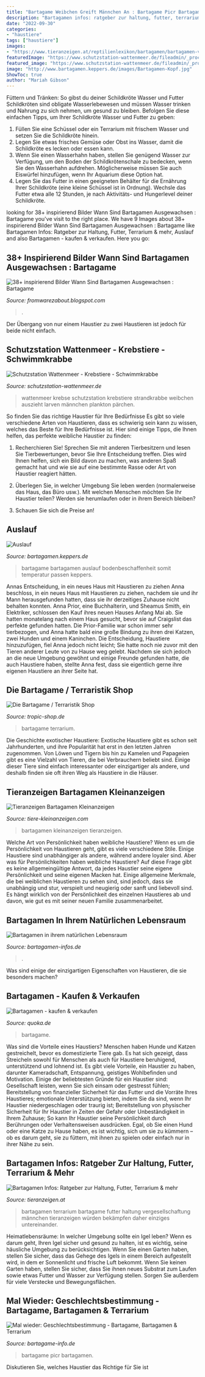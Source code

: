 ```yaml
---
title: "Bartagame Weibchen Greift Männchen An : Bartagame Picr Bartagamen"
description: "Bartagamen infos: ratgeber zur haltung, futter, terrarium &amp; mehr"
date: "2022-09-30"
categories:
- "haustiere"
tags: ["haustiere"]
images:
- "https://www.tieranzeigen.at/reptilienlexikon/bartagamen/bartagamen-vergesellschaftung.jpg"
featuredImage: "https://www.schutzstation-wattenmeer.de/fileadmin/_processed_/8/b/Schwimmkrabbe_Hand2_01.jpg"
featured_image: "https://www.schutzstation-wattenmeer.de/fileadmin/_processed_/8/b/Schwimmkrabbe_Hand2_01.jpg"
image: "http://www.bartagamen.keppers.de/images/Bartagamen-Kopf.jpg"
ShowToc: true
author: "Mariah Gibson"
---
```



Füttern und Tränken: So gibst du deiner Schildkröte Wasser und Futter
Schildkröten sind obligate Wasserlebewesen und müssen Wasser trinken und Nahrung zu sich nehmen, um gesund zu bleiben. Befolgen Sie diese einfachen Tipps, um Ihrer Schildkröte Wasser und Futter zu geben:
1. Füllen Sie eine Schüssel oder ein Terrarium mit frischem Wasser und setzen Sie die Schildkröte hinein.
2. Legen Sie etwas frisches Gemüse oder Obst ins Wasser, damit die Schildkröte es lecken oder essen kann.
3. Wenn Sie einen Wasserhahn haben, stellen Sie genügend Wasser zur Verfügung, um den Boden der Schildkrötenschale zu bedecken, wenn Sie den Wasserhahn aufdrehen. Möglicherweise müssen Sie auch Eiswürfel hinzufügen, wenn Ihr Aquarium diese Option hat.
4. Legen Sie das Futter in einen geeigneten Behälter für die Ernährung Ihrer Schildkröte (eine kleine Schüssel ist in Ordnung). Wechsle das Futter etwa alle 12 Stunden, je nach Aktivitäts- und Hungerlevel deiner Schildkröte.

	

		
looking for 38+ inspirierend Bilder Wann Sind Bartagamen Ausgewachsen : Bartagame you've visit to the right place. We have 9 Images about 38+ inspirierend Bilder Wann Sind Bartagamen Ausgewachsen : Bartagame like Bartagamen Infos: Ratgeber zur Haltung, Futter, Terrarium &amp; mehr, Auslauf and also Bartagamen - kaufen &amp; verkaufen. Here you go:
		
    
## 38+ Inspirierend Bilder Wann Sind Bartagamen Ausgewachsen : Bartagame

<img loading=lazy src="https://pbs.twimg.com/media/EW6omMDXsAAaEbK.jpg" onerror="this.onerror=null;this.src='https://tse4.mm.bing.net/th?id=OIP.PyNNSRKiSguxdjnRxcRcKAHaFj&amp;pid=15.1';" alt="38+ inspirierend Bilder Wann Sind Bartagamen Ausgewachsen : Bartagame">

_Source: fromwarezabout.blogspot.com_

>. 

	

Der Übergang von nur einem Haustier zu zwei Haustieren ist jedoch für beide nicht einfach.

    
## Schutzstation Wattenmeer - Krebstiere - Schwimmkrabbe

<img loading=lazy src="https://www.schutzstation-wattenmeer.de/fileadmin/_processed_/8/b/Schwimmkrabbe_Hand2_01.jpg" onerror="this.onerror=null;this.src='https://tse1.mm.bing.net/th?id=OIP.utFCDMkfecRDpLi-eiopZAHaFj&amp;pid=15.1';" alt="Schutzstation Wattenmeer - Krebstiere - Schwimmkrabbe">

_Source: schutzstation-wattenmeer.de_

>wattenmeer krebse schutzstation krebstiere strandkrabbe weibchen auszieht larven männchen plankton pärchen. 

	

So finden Sie das richtige Haustier für Ihre Bedürfnisse
Es gibt so viele verschiedene Arten von Haustieren, dass es schwierig sein kann zu wissen, welches das Beste für Ihre Bedürfnisse ist. Hier sind einige Tipps, die Ihnen helfen, das perfekte weibliche Haustier zu finden:
1. Recherchieren Sie! Sprechen Sie mit anderen Tierbesitzern und lesen Sie Tierbewertungen, bevor Sie Ihre Entscheidung treffen. Dies wird Ihnen helfen, sich ein Bild davon zu machen, was anderen Spaß gemacht hat und wie sie auf eine bestimmte Rasse oder Art von Haustier reagiert hätten.

2. Überlegen Sie, in welcher Umgebung Sie leben werden (normalerweise das Haus, das Büro usw.). Mit welchen Menschen möchten Sie Ihr Haustier teilen? Werden sie herumlaufen oder in ihrem Bereich bleiben?

3. Schauen Sie sich die Preise an!

    
## Auslauf

<img loading=lazy src="http://www.bartagamen.keppers.de/images/Bartagamen-Kopf.jpg" onerror="this.onerror=null;this.src='https://tse3.mm.bing.net/th?id=OIP.0HG6W6rEhmFKh5XHGqQncQHaHH&amp;pid=15.1';" alt="Auslauf">

_Source: bartagamen.keppers.de_

>bartagame bartagamen auslauf bodenbeschaffenheit somit temperatur passen keppers. 

	

Annas Entscheidung, in ein neues Haus mit Haustieren zu ziehen
Anna beschloss, in ein neues Haus mit Haustieren zu ziehen, nachdem sie und ihr Mann herausgefunden hatten, dass sie ihr derzeitiges Zuhause nicht behalten konnten. Anna Prior, eine Buchhalterin, und Sheamus Smith, ein Elektriker, schlossen den Kauf ihres neuen Hauses Anfang Mai ab. Sie hatten monatelang nach einem Haus gesucht, bevor sie auf Craigslist das perfekte gefunden hatten.
Die Prior-Familie war schon immer sehr tierbezogen, und Anna hatte bald eine große Bindung zu ihren drei Katzen, zwei Hunden und einem Kaninchen. Die Entscheidung, Haustiere hinzuzufügen, fiel Anna jedoch nicht leicht; Sie hatte noch nie zuvor mit den Tieren anderer Leute von zu Hause weg gelebt. Nachdem sie sich jedoch an die neue Umgebung gewöhnt und einige Freunde gefunden hatte, die auch Haustiere haben, stellte Anna fest, dass sie eigentlich gerne ihre eigenen Haustiere an ihrer Seite hat.

    
## Die Bartagame / Terraristik Shop

<img loading=lazy src="https://www.tropic-shop.de/images/content/Bilder_Artikelbeschreibungen/Bartagame_Terrarium.jpg" onerror="this.onerror=null;this.src='https://tse1.mm.bing.net/th?id=OIP.Y7ZJngyVBGDqmKj8RaCZvwHaE6&amp;pid=15.1';" alt="Die Bartagame / Terraristik Shop">

_Source: tropic-shop.de_

>bartagame terrarium. 

	

Die Geschichte exotischer Haustiere:
Exotische Haustiere gibt es schon seit Jahrhunderten, und ihre Popularität hat erst in den letzten Jahren zugenommen. Von Löwen und Tigern bis hin zu Kamelen und Papageien gibt es eine Vielzahl von Tieren, die bei Verbrauchern beliebt sind. Einige dieser Tiere sind einfach interessanter oder einzigartiger als andere, und deshalb finden sie oft ihren Weg als Haustiere in die Häuser.

    
## Tieranzeigen Bartagamen Kleinanzeigen

<img loading=lazy src="https://tiere-kleinanzeigen.com/export/d0557e2be38799154478bf9f27a86.jpg" onerror="this.onerror=null;this.src='https://tse4.mm.bing.net/th?id=OIP.M9ysL3AdbGxdDLLEndfzwQHaFj&amp;pid=15.1';" alt="Tieranzeigen Bartagamen Kleinanzeigen">

_Source: tiere-kleinanzeigen.com_

>bartagamen kleinanzeigen tieranzeigen. 

	

Welche Art von Persönlichkeit haben weibliche Haustiere?
Wenn es um die Persönlichkeit von Haustieren geht, gibt es viele verschiedene Stile. Einige Haustiere sind unabhängiger als andere, während andere loyaler sind. Aber was für Persönlichkeiten haben weibliche Haustiere?
Auf diese Frage gibt es keine allgemeingültige Antwort, da jedes Haustier seine eigene Persönlichkeit und seine eigenen Macken hat. Einige allgemeine Merkmale, die bei weiblichen Haustieren zu sehen sind, sind jedoch, dass sie unabhängig und stur, verspielt und neugierig oder sanft und liebevoll sind. Es hängt wirklich von der Persönlichkeit des einzelnen Haustieres ab und davon, wie gut es mit seiner neuen Familie zusammenarbeitet.

    
## Bartagamen In Ihrem Natürlichen Lebensraum

<img loading=lazy src="http://www.bartagamen-infos.de/images/geschlecht_maennlich.JPG" onerror="this.onerror=null;this.src='https://tse3.mm.bing.net/th?id=OIP.5lP0tON9LgYrIz99NyTgIAHaF7&amp;pid=15.1';" alt="Bartagamen in ihrem natürlichen Lebensraum">

_Source: bartagamen-infos.de_

>. 

	

Was sind einige der einzigartigen Eigenschaften von Haustieren, die sie besonders machen?

    
## Bartagamen - Kaufen &amp; Verkaufen

<img loading=lazy src="https://pic0.qimage.de/65/37/48/s248483765.jpg" onerror="this.onerror=null;this.src='https://tse4.mm.bing.net/th?id=OIP.6xeRnbS1SGENkW8dKYU-3QAAAA&amp;pid=15.1';" alt="Bartagamen - kaufen &amp; verkaufen">

_Source: quoka.de_

>bartagame. 

	

Was sind die Vorteile eines Haustiers?
Menschen haben Hunde und Katzen gestreichelt, bevor es domestizierte Tiere gab. Es hat sich gezeigt, dass Streicheln sowohl für Menschen als auch für Haustiere beruhigend, unterstützend und lohnend ist. Es gibt viele Vorteile, ein Haustier zu haben, darunter Kameradschaft, Entspannung, geistiges Wohlbefinden und Motivation. Einige der beliebtesten Gründe für ein Haustier sind: Gesellschaft leisten, wenn Sie sich einsam oder gestresst fühlen; Bereitstellung von finanzieller Sicherheit für das Futter und die Vorräte Ihres Haustieres; emotionale Unterstützung bieten, indem Sie da sind, wenn Ihr Haustier niedergeschlagen oder traurig ist; Bereitstellung von physischer Sicherheit für Ihr Haustier in Zeiten der Gefahr oder Unbeständigkeit in Ihrem Zuhause; So kann Ihr Haustier seine Persönlichkeit durch Berührungen oder Verhaltensweisen ausdrücken. Egal, ob Sie einen Hund oder eine Katze zu Hause haben, es ist wichtig, sich um sie zu kümmern – ob es darum geht, sie zu füttern, mit ihnen zu spielen oder einfach nur in ihrer Nähe zu sein.

    
## Bartagamen Infos: Ratgeber Zur Haltung, Futter, Terrarium &amp; Mehr

<img loading=lazy src="https://www.tieranzeigen.at/reptilienlexikon/bartagamen/bartagamen-vergesellschaftung.jpg" onerror="this.onerror=null;this.src='https://tse4.mm.bing.net/th?id=OIP.ZrgEgTSr_UpuRggxeSyr1gHaEo&amp;pid=15.1';" alt="Bartagamen Infos: Ratgeber zur Haltung, Futter, Terrarium &amp; mehr">

_Source: tieranzeigen.at_

>bartagamen terrarium bartagame futter haltung vergesellschaftung männchen tieranzeigen würden bekämpfen daher einziges untereinander. 

	

Heimatlebensräume: In welcher Umgebung sollte ein Igel leben?
Wenn es darum geht, Ihren Igel sicher und gesund zu halten, ist es wichtig, seine häusliche Umgebung zu berücksichtigen. Wenn Sie einen Garten haben, stellen Sie sicher, dass das Gehege des Igels in einem Bereich aufgestellt wird, in dem er Sonnenlicht und frische Luft bekommt. Wenn Sie keinen Garten haben, stellen Sie sicher, dass Sie ihnen neues Substrat zum Laufen sowie etwas Futter und Wasser zur Verfügung stellen. Sorgen Sie außerdem für viele Verstecke und Bewegungsflächen.

    
## Mal Wieder: Geschlechtsbestimmung - Bartagame, Bartagamen &amp; Terrarium

<img loading=lazy src="http://s1.up.picr.de/5076027.jpg" onerror="this.onerror=null;this.src='https://tse3.mm.bing.net/th?id=OIP.q-0xK_yeYHK75rECwcR-OAHaFj&amp;pid=15.1';" alt="Mal wieder: Geschlechtsbestimmung - Bartagame, Bartagamen &amp; Terrarium">

_Source: bartagame-info.de_

>bartagame picr bartagamen. 

	

Diskutieren Sie, welches Haustier das Richtige für Sie ist

